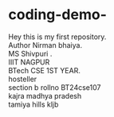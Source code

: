 # coding-demo-
Hey this is my first repository.
<br>
Author Nirman bhaiya.
<br>
MS Shivpuri .
<br>
IIIT NAGPUR
<br>
BTech   CSE 1ST YEAR.
<br>
hosteller
<br>
section b rollno BT24cse107
<br>
kajra madhya pradesh
<br>
tamiya hills  kljb
